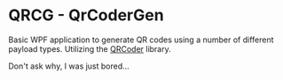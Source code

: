 # QRCG - QrCoderGen

Basic WPF application to generate QR codes using a number of different payload types. Utilizing the [QRCoder](http://https://github.com/codebude/QRCoder "QRCoder") library.

Don't ask why, I was just bored...
